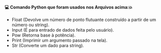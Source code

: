 #### :computer: Comando Python que foram usados nos Arquivos acima::boom:
- Float (Devolve um número de ponto flutuante construído a partir de um número ou string).
- Input (É para entrado de dados feita pelo usuário).
- Pow (Retorna base à potência).
- Print (Imprimir um argumento passado na tela).
- Str (Converte um dado para string).
